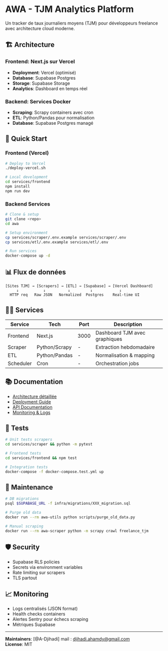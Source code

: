 # AWA - TJM Analytics Platform

Un tracker de taux journaliers moyens (TJM) pour développeurs freelance avec architecture cloud moderne.

## 🏗️ Architecture

### Frontend: Next.js sur Vercel
- **Deployment**: Vercel (optimisé)
- **Database**: Supabase Postgres
- **Storage**: Supabase Storage
- **Analytics**: Dashboard en temps réel

### Backend: Services Docker
- **Scraping**: Scrapy containers avec cron
- **ETL**: Python/Pandas pour normalisation
- **Database**: Supabase Postgres managé

## 🚀 Quick Start

### Frontend (Vercel)
```bash
# Deploy to Vercel
./deploy-vercel.sh

# Local development
cd services/frontend
npm install
npm run dev
```

### Backend Services
```bash
# Clone & setup
git clone <repo>
cd awa

# Setup environment
cp services/scraper/.env.example services/scraper/.env
cp services/etl/.env.example services/etl/.env

# Run services
docker-compose up -d
```

## 📊 Flux de données

```
[Sites TJM] → [Scrapers] → [ETL] → [Supabase] → [Vercel Dashboard]
     ↓           ↓          ↓         ↓            ↓
  HTTP req   Raw JSON   Normalized  Postgres    Real-time UI
```

## 🏃‍♂️ Services

| Service | Tech | Port | Description |
|---------|------|------|-------------|
| Frontend | Next.js | 3000 | Dashboard TJM avec graphiques |
| Scraper | Python/Scrapy | - | Extraction hebdomadaire |
| ETL | Python/Pandas | - | Normalisation & mapping |
| Scheduler | Cron | - | Orchestration jobs |

## 📚 Documentation

- [Architecture détaillée](./docs/architecture.md)
- [Deployment Guide](./docs/deployment.md)
- [API Documentation](./docs/api.md)
- [Monitoring & Logs](./docs/monitoring.md)

## 🧪 Tests

```bash
# Unit tests scrapers
cd services/scraper && python -m pytest

# Frontend tests
cd services/frontend && npm test

# Integration tests
docker-compose -f docker-compose.test.yml up
```

## 🔧 Maintenance

```bash
# DB migrations
psql $SUPABASE_URL -f infra/migrations/XXX_migration.sql

# Purge old data
docker run --rm awa-utils python scripts/purge_old_data.py

# Manual scraping
docker run --rm awa-scraper python -m scrapy crawl freelance_tjm
```

## 🛡️ Security

- Supabase RLS policies
- Secrets via environment variables
- Rate limiting sur scrapers
- TLS partout

## 📈 Monitoring

- Logs centralisés (JSON format)
- Health checks containers
- Alertes Sentry pour échecs scraping
- Métriques Supabase

---

**Maintainers**: [@A-Djihadi] mail : djihadi.ahamdy@gmail.com  
**License**: MIT
